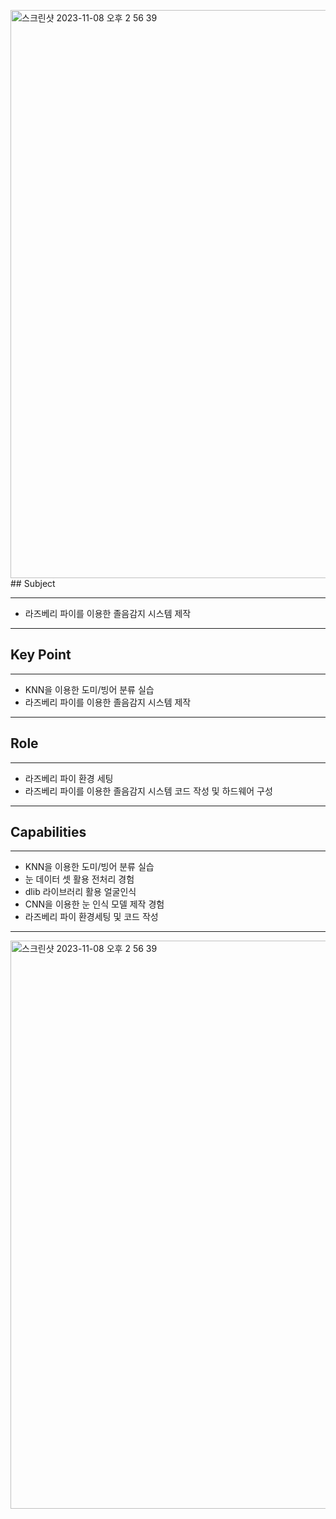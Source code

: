 <img width="909" alt="스크린샷 2023-11-08 오후 2 56 39" src="https://github.com/actorjung/Introduction-to-iot/assets/112843229/a3e29955-fe38-4fd4-a8a4-999f7444c10d">## Subject

---

- 라즈베리 파이를 이용한 졸음감지 시스템 제작

---

## Key Point

---

- KNN을 이용한 도미/빙어 분류 실습
- 라즈베리 파이를 이용한 졸음감지 시스템 제작

---

## Role

---

- 라즈베리 파이 환경 세팅
- 라즈베리 파이를 이용한 졸음감지 시스템 코드 작성 및 하드웨어 구성

---

## **Capabilities**

---

- KNN을 이용한 도미/빙어 분류 실습
- 눈 데이터 셋 활용 전처리 경험
- dlib 라이브러리 활용 얼굴인식
- CNN을 이용한 눈 인식 모델 제작 경험
- 라즈베리 파이 환경세팅 및 코드 작성

---

<img width="909" alt="스크린샷 2023-11-08 오후 2 56 39" src="https://github.com/actorjung/Introduction-to-iot/assets/112843229/3b0ee04c-d922-425a-b520-0a7202a2b1d4">

